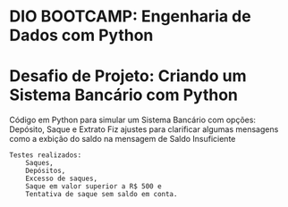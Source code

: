 
# DIO BOOTCAMP: Engenharia de Dados com Python
#     Desafio de Projeto: Criando um Sistema Bancário com Python


Código em Python para simular um Sistema Bancário com opções: Depósito, Saque e Extrato
Fiz ajustes para clarificar algumas mensagens como a exbição do saldo na mensagem de Saldo Insuficiente
    
    


    Testes realizados:
        Saques,
        Depósitos,
        Excesso de saques, 
        Saque em valor superior a R$ 500 e 
        Tentativa de saque sem saldo em conta.
